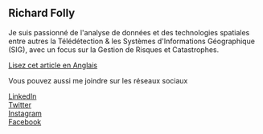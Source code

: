 ## Richard Folly ##
Je suis passionné de l'analyse de données et des technologies spatiales entre autres la Télédétection & les Systèmes d'Informations Géographique (SIG), avec un focus sur la Gestion de Risques et Catastrophes.

[ Lisez cet article en Anglais ](servirglobal.net/Global/Articles/Article/2576/servir-and-sport-hosting-mandela-washington-fellowship-for-young-african-leader)

Vous pouvez aussi me joindre sur les réseaux sociaux

[ LinkedIn ](https://www.linkedin.com/in/richard-folly-0430a885)
<br/>[ Twitter ](twitter.com/richardfolly1)
<br/>[ Instagram ](instagram.com/richardfolly)
<br/>[ Facebook ](https://www.facebook.com/komlan.r.folly)
